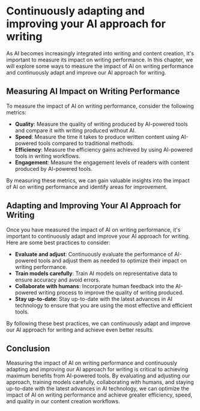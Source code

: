 Continuously adapting and improving your AI approach for writing
=======================================================================================================================

As AI becomes increasingly integrated into writing and content creation, it's important to measure its impact on writing performance. In this chapter, we will explore some ways to measure the impact of AI on writing performance and continuously adapt and improve our AI approach for writing.

Measuring AI Impact on Writing Performance
------------------------------------------

To measure the impact of AI on writing performance, consider the following metrics:

* **Quality**: Measure the quality of writing produced by AI-powered tools and compare it with writing produced without AI.
* **Speed**: Measure the time it takes to produce written content using AI-powered tools compared to traditional methods.
* **Efficiency**: Measure the efficiency gains achieved by using AI-powered tools in writing workflows.
* **Engagement**: Measure the engagement levels of readers with content produced by AI-powered tools.

By measuring these metrics, we can gain valuable insights into the impact of AI on writing performance and identify areas for improvement.

Adapting and Improving Your AI Approach for Writing
---------------------------------------------------

Once you have measured the impact of AI on writing performance, it's important to continuously adapt and improve your AI approach for writing. Here are some best practices to consider:

* **Evaluate and adjust**: Continuously evaluate the performance of AI-powered tools and adjust them as needed to optimize their impact on writing performance.
* **Train models carefully**: Train AI models on representative data to ensure accuracy and avoid errors.
* **Collaborate with humans**: Incorporate human feedback into the AI-powered writing process to improve the quality of writing produced.
* **Stay up-to-date**: Stay up-to-date with the latest advances in AI technology to ensure that you are using the most effective and efficient tools.

By following these best practices, we can continuously adapt and improve our AI approach for writing and achieve even better results.

Conclusion
----------

Measuring the impact of AI on writing performance and continuously adapting and improving our AI approach for writing is critical to achieving maximum benefits from AI-powered tools. By evaluating and adjusting our approach, training models carefully, collaborating with humans, and staying up-to-date with the latest advances in AI technology, we can optimize the impact of AI on writing performance and achieve greater efficiency, speed, and quality in our content creation workflows.
